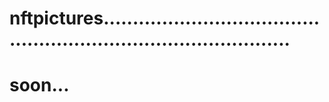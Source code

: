 # nftpictures.....................................................................................
# soon...
